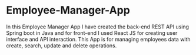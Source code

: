 # Employee-Manager-App
In this Employee Manager App I have created the back-end REST API using Spring boot in Java and for front-end I used React JS for creating user interface and API interaction. This App is for managing employees data with create, search, update and delete operations.
